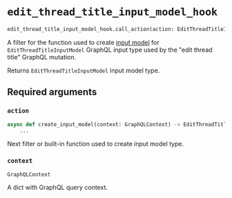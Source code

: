 # `edit_thread_title_input_model_hook`

```python
edit_thread_title_input_model_hook.call_action(action: EditThreadTitleInputModelAction, context: GraphQLContext)
```

A filter for the function used to create [input model](https://pydantic-docs.helpmanual.io/usage/models/) for `EditThreadTitleInputModel` GraphQL input type used by the "edit thread title" GraphQL mutation.

Returns `EditThreadTitleInputModel` input model type.


## Required arguments

### `action`

```python
async def create_input_model(context: GraphQLContext) -> EditThreadTitleInputModel:
    ...
```

Next filter or built-in function used to create input model type.


### `context`

```python
GraphQLContext
```

A dict with GraphQL query context.